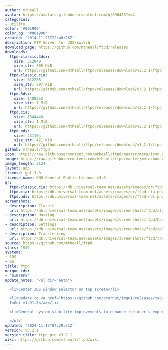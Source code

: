 ```yaml
---
author: mtheall
avatar: https://avatars.githubusercontent.com/u/896483?v=4
categories:
- utility
color: '#001900'
color_bg: '#001900'
created: '2014-11-23T22:40:26Z'
description: FTP Server for 3DS/Switch
download_page: https://github.com/mtheall/ftpd/releases
downloads:
  ftpd-classic.3dsx:
    size: 312840
    size_str: 305 KiB
    url: https://github.com/mtheall/ftpd/releases/download/v3.2.1/ftpd-classic.3dsx
  ftpd-classic.cia:
    size: 612288
    size_str: 597 KiB
    url: https://github.com/mtheall/ftpd/releases/download/v3.2.1/ftpd-classic.cia
  ftpd.3dsx:
    size: 1408252
    size_str: 1 MiB
    url: https://github.com/mtheall/ftpd/releases/download/v3.2.1/ftpd.3dsx
  ftpd.cia:
    size: 1344448
    size_str: 1 MiB
    url: https://github.com/mtheall/ftpd/releases/download/v3.2.1/ftpd.cia
  ftpd.nds:
    size: 431104
    size_str: 421 KiB
    url: https://github.com/mtheall/ftpd/releases/download/v3.2.1/ftpd.nds
github: mtheall/ftpd
icon: https://raw.githubusercontent.com/mtheall/ftpd/master/meta/icon.png
image: https://raw.githubusercontent.com/mtheall/ftpd/master/meta/banner.png
image_length: 2124
layout: app
license: gpl-3.0
license_name: GNU General Public License v3.0
qr:
  ftpd-classic.cia: https://db.universal-team.net/assets/images/qr/ftpd-classic-cia.png
  ftpd.cia: https://db.universal-team.net/assets/images/qr/ftpd-cia.png
  ftpd.nds: https://db.universal-team.net/assets/images/qr/ftpd-nds.png
screenshots:
- description: Classic
  url: https://db.universal-team.net/assets/images/screenshots/ftpd/classic.png
- description: Hosting
  url: https://db.universal-team.net/assets/images/screenshots/ftpd/hosting.png
- description: Settings
  url: https://db.universal-team.net/assets/images/screenshots/ftpd/settings.png
- description: Transferring
  url: https://db.universal-team.net/assets/images/screenshots/ftpd/transferring.png
source: https://github.com/mtheall/ftpd
stars: 1519
systems:
- 3DS
- DS
title: ftpd
unique_ids:
- '0xBEEF5'
update_notes: '<ul dir="auto">

  <li>Center 3DS window selector on top screen</li>

  <li>Update to <a href="https://github.com/ocornut/imgui/releases/tag/v1.91.5">Dear
  ImGui v1.91.5</a></li>

  <li>General system stability improvements to enhance the user’s experience</li>

  </ul>'
updated: '2024-11-17T07:29:51Z'
version: v3.2.1
version_title: ftpd pro v3.2.1
wiki: https://github.com/mtheall/ftpd/wiki
---
```

